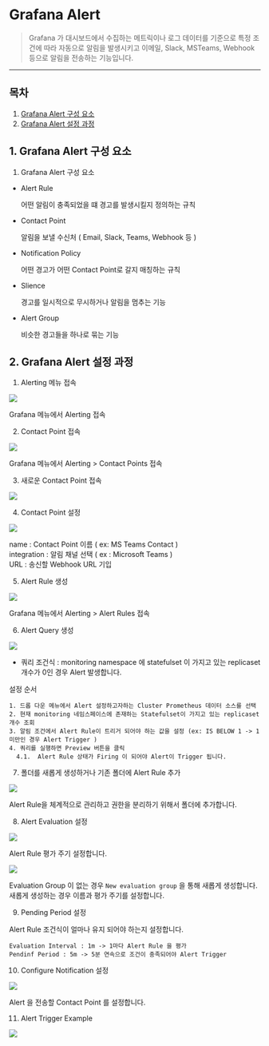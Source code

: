 # Grafana Alert

> Grafana 가 대시보드에서 수집하는 메트릭이나 로그 데이터를 기준으로 특정 조건에 따라 자동으로 알림을 발생시키고 
> 이메일, Slack, MSTeams, Webhook 등으로 알림을 전송하는 기능입니다.

---

## 목차

1. [Grafana Alert 구성 요소](#1-grafana-alert-구성-요소)
2. [Grafana Alert 설정 과정](#2-grafana-alert-설정-과정)

## 1. Grafana Alert 구성 요소

1. Grafana Alert 구성 요소

* Alert Rule 

    어떤 알림이 충족되었을 떄 경고를 발생시킬지 정의하는 규칙

* Contact Point

    알림을 보낼 수신처 ( Email, Slack, Teams, Webhook 등 )

* Notification Policy

    어떤 경고가 어떤 Contact Point로 갈지 매칭하는 규칙

* Slience

    경고를 일시적으로 무시하거나 알림을 멈추는 기능

* Alert Group

    비슷한 경고들을 하나로 묶는 기능

## 2. Grafana Alert 설정 과정

1. Alerting 메뉴 접속

![](./img/grafana_sidemenu_alerting.png)

Grafana 메뉴에서 Alerting 접속


2. Contact Point 접속

![](./img/grafana_contact_point_menu.png)

Grafana 메뉴에서 Alerting > Contact Points 접속



3. 새로운 Contact Point 접속

![](./img/grafana_contact_point_create.png)




4. Contact Point 설정

![](./img/grafana_contact_points_setting.png)

name : Contact Point 이름 ( ex: MS Teams Contact )  
integration : 알림 채널 선택 ( ex : Microsoft Teams )  
URL : 송신할 Webhook URL 기입




5. Alert Rule 생성

![](./img/grafana_alert_rule_menu.png)

Grafana 메뉴에서 Alerting > Alert Rules 접속



6. Alert Query 생성

![](./img/grafana_alert_rule_expr_query.png)

* 쿼리 조건식 : monitoring namespace 에 statefulset 이 가지고 있는 replicaset 개수가 0인 경우 Alert 발생합니다.

설정 순서

```
1. 드롭 다운 메뉴에서 Alert 설정하고자하는 Cluster Prometheus 데이터 소스를 선택
2. 현재 monitoring 네임스페이스에 존재하는 Statefulset이 가지고 있는 replicaset 개수 조회
3. 알림 조건에서 Alert Rule이 트리거 되어야 하는 값을 설정 (ex: IS BELOW 1 -> 1 미만인 경우 Alert Trigger )
4. 쿼리를 실행하면 Preview 버튼을 클릭
  4.1.  Alert Rule 상태가 Firing 이 되어야 Alert이 Trigger 됩니다.
```


7. 폴더를 새롭게 생성하거나 기존 폴더에 Alert Rule 추가

![](./img/grafana_alert_rule_folder.png)

Alert Rule을 체계적으로 관리하고 권한을 분리하기 위해서 폴더에 추가합니다.


8. Alert Evaluation 설정

![](./img/grafana_alert_rule_evaluation.png)

Alert Rule 평가 주기 설정합니다.

![](./img/grafana_alert_rule_evaluation_group_create.png)

Evaluation Group 이 없는 경우 ``New evaluation group`` 을 통해 새롭게 생성합니다.  
새롭게 생성하는 경우 이름과 평가 주기를 설정합니다.


9. Pending Period 설정

Alert Rule 조건식이 얼마나 유지 되어야 하는지 설정합니다.

```
Evaluation Interval : 1m -> 1마다 Alert Rule 을 평가
Pendinf Period : 5m -> 5분 연속으로 조건이 충족되어야 Alert Trigger
```


10. Configure Notification 설정

![](./img/grafana_alert_rule_set_contact_point.png)

Alert 을 전송할 Contact Point 를 설정합니다.


11. Alert Trigger Example

![](./img/grafana_alert_rule_msteams.png)